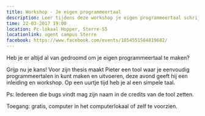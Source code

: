 ```yaml
---
title: Workshop - Je eigen programmeertaal
description: Leer tijdens deze workshop je eigen programmeertaal schrijven!
time: 22-03-2017 19:00
location: Pc-lokaal Hopper, Sterre-S5
locationlink: ugent campus Sterre
facebook: https://www.facebook.com/events/1854551564819682/
---
```


Heb je er altijd al van gedroomd om je eigen programmeertaal te maken? 

Grijp nu je kans! Voor zijn thesis maakt Pieter een tool waar je eenvoudig programmeertalen in kunt maken en uitvoeren, deze avond geeft hij een inleiding en workshop. Op een uurtje tijd heb je al een simpele taal.

Ps: Iedereen die bugs vindt mag zijn naam in de credits van de tool zetten.

Toegang: gratis, computer in het computerlokaal of zelf te voorzien.
